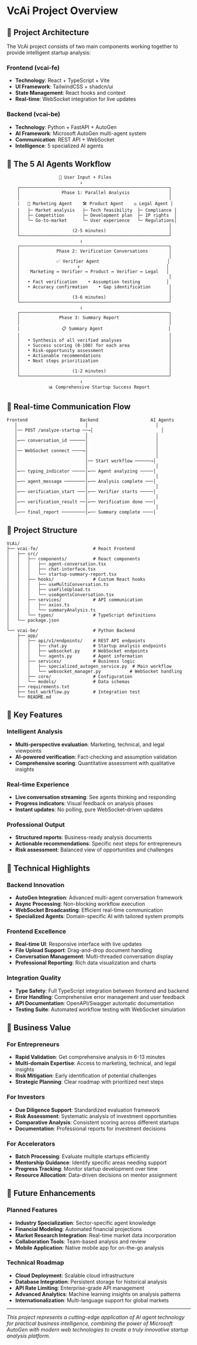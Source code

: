 # VcAi Project Overview

## 🎯 Project Architecture

The VcAi project consists of two main components working together to provide intelligent startup analysis:

### Frontend (vcai-fe)

- **Technology**: React + TypeScript + Vite
- **UI Framework**: TailwindCSS + shadcn/ui
- **State Management**: React hooks and context
- **Real-time**: WebSocket integration for live updates

### Backend (vcai-be)

- **Technology**: Python + FastAPI + AutoGen
- **AI Framework**: Microsoft AutoGen multi-agent system
- **Communication**: REST API + WebSocket
- **Intelligence**: 5 specialized AI agents

## 🤖 The 5 AI Agents Workflow

```
                    📝 User Input + Files
                            ↓
    ┌─────────────────────────────────────────────────────────┐
    │                Phase 1: Parallel Analysis               │
    │                                                         │
    │   🎯 Marketing Agent    🛠️ Product Agent    ⚖️ Legal Agent │
    │   ├─ Market analysis   ├─ Tech feasibility  ├─ Compliance │
    │   ├─ Competition       ├─ Development plan  ├─ IP rights  │
    │   └─ Go-to-market      └─ User experience   └─ Regulations│
    │                                                         │
    │                    (2-5 minutes)                        │
    └─────────────────────────────────────────────────────────┘
                            ↓
    ┌─────────────────────────────────────────────────────────┐
    │              Phase 2: Verification Conversations        │
    │                                                         │
    │              ✅ Verifier Agent                          │
    │                      ↕️                                 │
    │    Marketing ↔ Verifier ↔ Product ↔ Verifier ↔ Legal   │
    │                                                         │
    │   • Fact verification    • Assumption testing          │
    │   • Accuracy confirmation    • Gap identification       │
    │                                                         │
    │                    (3-6 minutes)                        │
    └─────────────────────────────────────────────────────────┘
                            ↓
    ┌─────────────────────────────────────────────────────────┐
    │               Phase 3: Summary Report                   │
    │                                                         │
    │                📋 Summary Agent                         │
    │                                                         │
    │   • Synthesis of all verified analyses                  │
    │   • Success scoring (0-100) for each area               │
    │   • Risk-opportunity assessment                         │
    │   • Actionable recommendations                          │
    │   • Next steps prioritization                           │
    │                                                         │
    │                    (1-2 minutes)                        │
    └─────────────────────────────────────────────────────────┘
                            ↓
                📊 Comprehensive Startup Success Report
```

## 🔄 Real-time Communication Flow

```
Frontend                    Backend                    AI Agents
   │                          │                          │
   │── POST /analyze-startup ──→│                          │
   │                          │                          │
   │←── conversation_id ──────│                          │
   │                          │                          │
   │── WebSocket connect ────→│                          │
   │                          │                          │
   │                          │── Start workflow ──────→│
   │                          │                          │
   │←── typing_indicator ─────│←── Agent analyzing ─────│
   │                          │                          │
   │←── agent_message ────────│←── Analysis complete ───│
   │                          │                          │
   │←── verification_start ───│←── Verifier starts ─────│
   │                          │                          │
   │←── verification_result ──│←── Verification done ───│
   │                          │                          │
   │←── final_report ─────────│←── Summary complete ────│
```

## 📁 Project Structure

```
VcAi/
├── vcai-fe/                     # React Frontend
│   ├── src/
│   │   ├── components/          # React components
│   │   │   ├── agent-conversation.tsx
│   │   │   ├── chat-interface.tsx
│   │   │   └── startup-summary-report.tsx
│   │   ├── hooks/               # Custom React hooks
│   │   │   ├── useMultiConversation.ts
│   │   │   ├── useFileUpload.ts
│   │   │   └── useAgentsConversation.tsx
│   │   ├── services/            # API communication
│   │   │   ├── axios.ts
│   │   │   └── summaryAnalysis.ts
│   │   └── types/               # TypeScript definitions
│   └── package.json
│
└── vcai-be/                     # Python Backend
    ├── app/
    │   ├── api/v1/endpoints/    # REST API endpoints
    │   │   ├── chat.py          # Startup analysis endpoints
    │   │   ├── websocket.py     # WebSocket endpoints
    │   │   └── agents.py        # Agent information
    │   ├── services/            # Business logic
    │   │   ├── specialized_autogen_service.py  # Main workflow
    │   │   └── websocket_manager.py           # WebSocket handling
    │   ├── core/                # Configuration
    │   └── models/              # Data schemas
    ├── requirements.txt
    ├── test_workflow.py         # Integration test
    └── README.md
```

## 🚀 Key Features

### Intelligent Analysis

- **Multi-perspective evaluation**: Marketing, technical, and legal viewpoints
- **AI-powered verification**: Fact-checking and assumption validation
- **Comprehensive scoring**: Quantitative assessment with qualitative insights

### Real-time Experience

- **Live conversation streaming**: See agents thinking and responding
- **Progress indicators**: Visual feedback on analysis phases
- **Instant updates**: No polling, pure WebSocket-driven updates

### Professional Output

- **Structured reports**: Business-ready analysis documents
- **Actionable recommendations**: Specific next steps for entrepreneurs
- **Risk assessment**: Balanced view of opportunities and challenges

## 🔧 Technical Highlights

### Backend Innovation

- **AutoGen Integration**: Advanced multi-agent conversation framework
- **Async Processing**: Non-blocking workflow execution
- **WebSocket Broadcasting**: Efficient real-time communication
- **Specialized Agents**: Domain-specific AI with tailored system prompts

### Frontend Excellence

- **Real-time UI**: Responsive interface with live updates
- **File Upload Support**: Drag-and-drop document handling
- **Conversation Management**: Multi-threaded conversation display
- **Professional Reporting**: Rich data visualization and charts

### Integration Quality

- **Type Safety**: Full TypeScript integration between frontend and backend
- **Error Handling**: Comprehensive error management and user feedback
- **API Documentation**: OpenAPI/Swagger automatic documentation
- **Testing Suite**: Automated workflow testing with WebSocket simulation

## 💼 Business Value

### For Entrepreneurs

- **Rapid Validation**: Get comprehensive analysis in 6-13 minutes
- **Multi-domain Expertise**: Access to marketing, technical, and legal insights
- **Risk Mitigation**: Early identification of potential challenges
- **Strategic Planning**: Clear roadmap with prioritized next steps

### For Investors

- **Due Diligence Support**: Standardized evaluation framework
- **Risk Assessment**: Systematic analysis of investment opportunities
- **Comparative Analysis**: Consistent scoring across different startups
- **Documentation**: Professional reports for investment decisions

### For Accelerators

- **Batch Processing**: Evaluate multiple startups efficiently
- **Mentorship Guidance**: Identify specific areas needing support
- **Progress Tracking**: Monitor startup development over time
- **Resource Allocation**: Data-driven decisions on mentor assignment

## 🎯 Future Enhancements

### Planned Features

- **Industry Specialization**: Sector-specific agent knowledge
- **Financial Modeling**: Automated financial projections
- **Market Research Integration**: Real-time market data incorporation
- **Collaboration Tools**: Team-based analysis and review
- **Mobile Application**: Native mobile app for on-the-go analysis

### Technical Roadmap

- **Cloud Deployment**: Scalable cloud infrastructure
- **Database Integration**: Persistent storage for historical analysis
- **API Rate Limiting**: Enterprise-grade API management
- **Advanced Analytics**: Machine learning insights on analysis patterns
- **Internationalization**: Multi-language support for global markets

---

_This project represents a cutting-edge application of AI agent technology for practical business intelligence, combining the power of Microsoft AutoGen with modern web technologies to create a truly innovative startup analysis platform._
